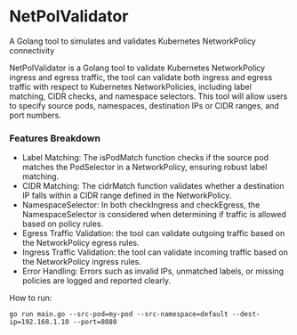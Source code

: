 # NetPolValidator
A Golang tool to simulates and validates Kubernetes NetworkPolicy connectivity

NetPolValidator is a Golang tool to validate Kubernetes NetworkPolicy ingress and egress traffic, the tool can validate both ingress and egress traffic with respect to Kubernetes NetworkPolicies, including label matching, CIDR checks, and namespace selectors. This tool will allow users to specify source pods, namespaces, destination IPs or CIDR ranges, and port numbers.

### Features Breakdown
- Label Matching: The isPodMatch function checks if the source pod matches the PodSelector in a NetworkPolicy, ensuring robust label matching.
- CIDR Matching: The cidrMatch function validates whether a destination IP falls within a CIDR range defined in the NetworkPolicy.
- NamespaceSelector: In both checkIngress and checkEgress, the NamespaceSelector is considered when determining if traffic is allowed based on policy rules.
- Egress Traffic Validation: the tool can validate outgoing traffic based on the NetworkPolicy egress rules.
- Ingress Traffic Validation: the tool can validate incoming traffic based on the NetworkPolicy ingress rules.
- Error Handling: Errors such as invalid IPs, unmatched labels, or missing policies are logged and reported clearly.


How to run:
``` 
go run main.go --src-pod=my-pod --src-namespace=default --dest-ip=192.168.1.10 --port=8080
```

